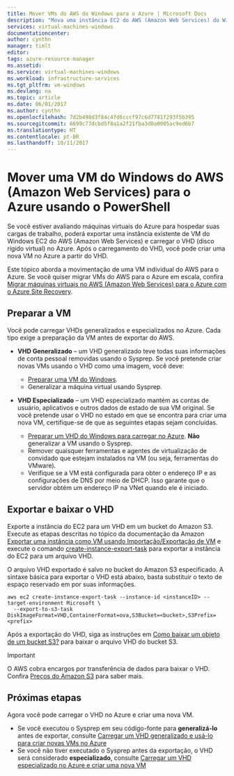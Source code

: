 ```yaml
---
title: Mover VMs do AWS do Windows para o Azure | Microsoft Docs
description: "Mova uma instância EC2 do AWS (Amazon Web Services) do Windows para Máquinas Virtuais do Azure usando o Azure PowerShell."
services: virtual-machines-windows
documentationcenter: 
author: cynthn
manager: timlt
editor: 
tags: azure-resource-manager
ms.assetid: 
ms.service: virtual-machines-windows
ms.workload: infrastructure-services
ms.tgt_pltfrm: vm-windows
ms.devlang: na
ms.topic: article
ms.date: 06/01/2017
ms.author: cynthn
ms.openlocfilehash: 7d2b498d3f84c4fd6cccf97c6d7781f293f5b395
ms.sourcegitcommit: 6699c77dcbd5f8a1a2f21fba3d0a0005ac9ed6b7
ms.translationtype: HT
ms.contentlocale: pt-BR
ms.lasthandoff: 10/11/2017
---
```

# <a name="move-a-windows-vm-from-amazon-web-services-aws-to-azure-using-powershell"></a>Mover uma VM do Windows do AWS (Amazon Web Services) para o Azure usando o PowerShell

Se você estiver avaliando máquinas virtuais do Azure para hospedar suas cargas de trabalho, poderá exportar uma instância existente de VM do Windows EC2 do AWS (Amazon Web Services) e carregar o VHD (disco rígido virtual) no Azure. Após o carregamento do VHD, você pode criar uma nova VM no Azure a partir do VHD. 

Este tópico aborda a movimentação de uma VM individual do AWS para o Azure. Se você quiser migrar VMs do AWS para o Azure em escala, confira [Migrar máquinas virtuais no AWS (Amazon Web Services) para o Azure com o Azure Site Recovery](../../site-recovery/site-recovery-migrate-aws-to-azure.md).

## <a name="prepare-the-vm"></a>Preparar a VM 
 
Você pode carregar VHDs generalizados e especializados no Azure. Cada tipo exige a preparação da VM antes de exportar do AWS. 

- **VHD Generalizado** – um VHD generalizado teve todas suas informações de conta pessoal removidas usando o Sysprep. Se você pretende criar novas VMs usando o VHD como uma imagem, você deve: 
 
    * [Preparar uma VM do Windows](prepare-for-upload-vhd-image.md).  
    * Generalizar a máquina virtual usando Sysprep.  

 
- **VHD Especializado** – um VHD especializado mantém as contas de usuário, aplicativos e outros dados de estado de sua VM original. Se você pretende usar o VHD no estado em que se encontra para criar uma nova VM, certifique-se de que as seguintes etapas sejam concluídas.  
    * [Preparar um VHD do Windows para carregar no Azure](prepare-for-upload-vhd-image.md). **Não** generalizar a VM usando o Sysprep. 
    * Remover quaisquer ferramentas e agentes de virtualização de convidado que estejam instalados na VM (ou seja, ferramentas do VMware). 
    * Verifique se a VM está configurada para obter o endereço IP e as configurações de DNS por meio de DHCP. Isso garante que o servidor obtém um endereço IP na VNet quando ele é iniciado.  


## <a name="export-and-download-the-vhd"></a>Exportar e baixar o VHD 

Exporte a instância do EC2 para um VHD em um bucket do Amazon S3. Execute as etapas descritas no tópico da documentação da Amazon [Exportar uma instância como VM usando Importação/Exportação de VM](http://docs.aws.amazon.com/vm-import/latest/userguide/vmexport.html) e execute o comando [create-instance-export-task](http://docs.aws.amazon.com/cli/latest/reference/ec2/create-instance-export-task.html) para exportar a instância do EC2 para um arquivo VHD. 

O arquivo VHD exportado é salvo no bucket do Amazon S3 especificado. A sintaxe básica para exportar o VHD está abaixo, basta substituir o texto de espaço reservado em <brackets> por suas informações.

```
aws ec2 create-instance-export-task --instance-id <instanceID> --target-environment Microsoft \
  --export-to-s3-task DiskImageFormat=VHD,ContainerFormat=ova,S3Bucket=<bucket>,S3Prefix=<prefix>
```

Após a exportação do VHD, siga as instruções em [Como baixar um objeto de um bucket S3?](http://docs.aws.amazon.com/AmazonS3/latest/user-guide/download-objects.html) para baixar o arquivo VHD do bucket S3. 

> [!IMPORTANT]
> O AWS cobra encargos por transferência de dados para baixar o VHD. Confira [Preços do Amazon S3](https://aws.amazon.com/s3/pricing/) para saber mais.


## <a name="next-steps"></a>Próximas etapas

Agora você pode carregar o VHD no Azure e criar uma nova VM. 

- Se você executou o Sysprep em seu código-fonte para **generalizá-lo** antes de exportar, consulte [Carregar um VHD generalizado e usá-lo para criar novas VMs no Azure](upload-generalized-managed.md)
- Se você não tiver executado o Sysprep antes da exportação, o VHD será considerado **especializado**, consulte [Carregar um VHD especializado no Azure e criar uma nova VM](create-vm-specialized.md)

 
